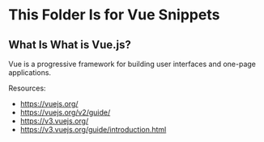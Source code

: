 # This Folder Is for Vue Snippets

## What Is What is Vue.js?
Vue is a progressive framework for building user interfaces and one-page applications.

Resources: 
- https://vuejs.org/
- https://vuejs.org/v2/guide/
- https://v3.vuejs.org/
- https://v3.vuejs.org/guide/introduction.html
